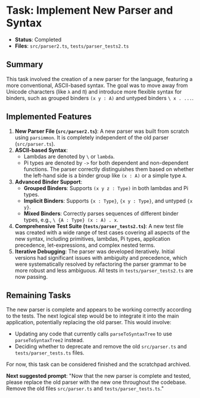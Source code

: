 # Task: Implement New Parser and Syntax

- **Status**: Completed
- **Files**: `src/parser2.ts`, `tests/parser_tests2.ts`

## Summary

This task involved the creation of a new parser for the language, featuring a more conventional, ASCII-based syntax. The goal was to move away from Unicode characters (like `λ` and `Π`) and introduce more flexible syntax for binders, such as grouped binders `(x y : A)` and untyped binders `\ x . ...`.

## Implemented Features

1.  **New Parser File (`src/parser2.ts`)**: A new parser was built from scratch using `parsimmon`. It is completely independent of the old parser (`src/parser.ts`).
2.  **ASCII-based Syntax**:
    *   Lambdas are denoted by `\` or `lambda`.
    *   Pi types are denoted by `->` for both dependent and non-dependent functions. The parser correctly distinguishes them based on whether the left-hand side is a binder group like `(x : A)` or a simple type `A`.
3.  **Advanced Binder Support**:
    *   **Grouped Binders**: Supports `(x y z : Type)` in both lambdas and Pi types.
    *   **Implicit Binders**: Supports `{x : Type}`, `{x y : Type}`, and untyped `{x y}`.
    *   **Mixed Binders**: Correctly parses sequences of different binder types, e.g., `\ {A : Type} (x : A) . x`.
4.  **Comprehensive Test Suite (`tests/parser_tests2.ts`)**: A new test file was created with a wide range of test cases covering all aspects of the new syntax, including primitives, lambdas, Pi types, application precedence, let-expressions, and complex nested terms.
5.  **Iterative Debugging**: The parser was developed iteratively. Initial versions had significant issues with ambiguity and precedence, which were systematically resolved by refactoring the parser grammar to be more robust and less ambiguous. All tests in `tests/parser_tests2.ts` are now passing.

## Remaining Tasks

The new parser is complete and appears to be working correctly according to the tests. The next logical step would be to integrate it into the main application, potentially replacing the old parser. This would involve:

*   Updating any code that currently calls `parseToSyntaxTree` to use `parseToSyntaxTree2` instead.
*   Deciding whether to deprecate and remove the old `src/parser.ts` and `tests/parser_tests.ts` files.

For now, this task can be considered finished and the scratchpad archived.

**Next suggested prompt**: "Now that the new parser is complete and tested, please replace the old parser with the new one throughout the codebase. Remove the old files `src/parser.ts` and `tests/parser_tests.ts`." 